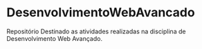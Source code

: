 # DesenvolvimentoWebAvancado
Repositório Destinado as atividades realizadas na disciplina de Desenvolvimento Web Avançado.
